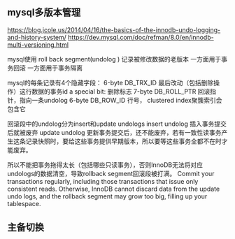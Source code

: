 



## 

## mysql多版本管理
https://blog.jcole.us/2014/04/16/the-basics-of-the-innodb-undo-logging-and-history-system/
https://dev.mysql.com/doc/refman/8.0/en/innodb-multi-versioning.html


mysql使用 roll back segment(undolog ) 记录被修改数据的老版本
一方面用于事务回滚
一方面用于事务隔离

mysql的每条记录有4个隐藏字段：
6-byte DB_TRX_ID 最后改动（包括删除操作）这行数据的事务id
a special bit: 删除标志
7-byte DB_ROLL_PTR 回滚指针，指向一条undolog
6-byte DB_ROW_ID 行号， clustered index聚簇索引会包含它

回滚段中的undolog分为insert和update undologs
insert undolog 插入事务提交后就被废弃
update undolog 更新事务提交后，还不能废弃，若有一致性读事务产生这条记录快照时，要给这些事务提供早期版本，所以要等这些事务全都不在时才能废弃。

所以不能把事务拖得太长（包括哪些只读事务），否则InnoDB无法将对应undologs的数据清空，导致rollback segment回滚段被打满。
Commit your transactions regularly, including those transactions that issue only consistent reads. Otherwise, InnoDB cannot discard data from the update undo logs, and the rollback segment may grow too big, filling up your tablespace.


## 主备切换



